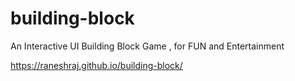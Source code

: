 # building-block
An Interactive UI Building Block Game , for FUN and Entertainment


https://raneshraj.github.io/building-block/
